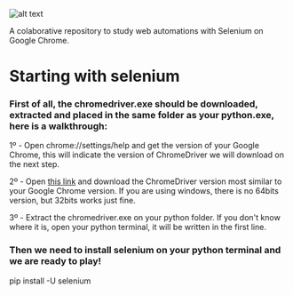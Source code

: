 ![alt text](https://upload.wikimedia.org/wikipedia/commons/thumb/9/9f/Selenium_logo.svg/1280px-Selenium_logo.svg.png)

A colaborative repository to study web automations with Selenium on Google Chrome.

# Starting with selenium

### First of all, the chromedriver.exe should be downloaded, extracted and placed in the same folder as your python.exe, here is a walkthrough:

1º - Open chrome://settings/help and get the version of your Google Chrome, this will indicate the version of ChromeDriver we will download on the next step.

2º - Open [this link](https://chromedriver.chromium.org/downloads) and download the ChromeDriver version most similar to your Google Chrome version. If you are using windows, there is no 64bits version, but 32bits works just fine.

3º - Extract the chromedriver.exe on your python folder. If you don't know where it is, open your python terminal, it will be written in the first line.

### Then we need to install selenium on your python terminal and we are ready to play!

 pip install -U selenium



 
